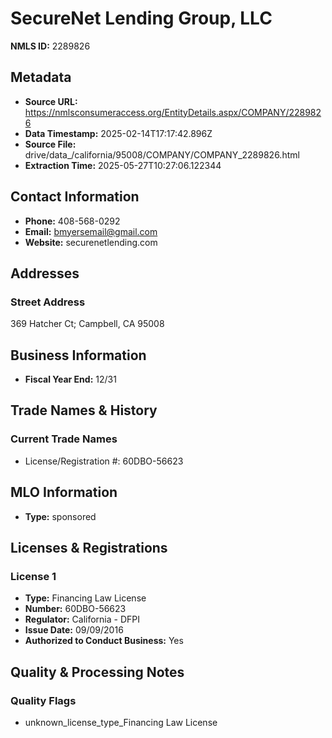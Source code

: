 # SecureNet Lending Group, LLC

**NMLS ID:** 2289826

## Metadata
- **Source URL:** https://nmlsconsumeraccess.org/EntityDetails.aspx/COMPANY/2289826
- **Data Timestamp:** 2025-02-14T17:17:42.896Z
- **Source File:** drive/data_/california/95008/COMPANY/COMPANY_2289826.html
- **Extraction Time:** 2025-05-27T10:27:06.122344

## Contact Information
- **Phone:** 408-568-0292
- **Email:** bmyersemail@gmail.com
- **Website:** securenetlending.com

## Addresses
### Street Address
369 Hatcher Ct; Campbell, CA 95008

## Business Information
- **Fiscal Year End:** 12/31

## Trade Names & History
### Current Trade Names
- License/Registration #: 60DBO-56623

## MLO Information
- **Type:** sponsored

## Licenses & Registrations

### License 1
- **Type:** Financing Law License
- **Number:** 60DBO-56623
- **Regulator:** California - DFPI
- **Issue Date:** 09/09/2016
- **Authorized to Conduct Business:** Yes

## Quality & Processing Notes
### Quality Flags
- unknown_license_type_Financing Law License
